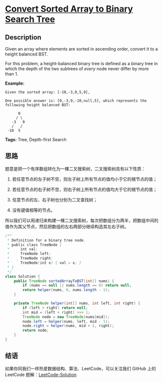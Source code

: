 # [Convert Sorted Array to Binary Search Tree][title]

## Description

Given an array where elements are sorted in ascending order, convert it to a height balanced BST.

For this problem, a height-balanced binary tree is defined as a binary tree in which the depth of the two subtrees of *every* node never differ by more than 1.

**Example:**

```
Given the sorted array: [-10,-3,0,5,9],

One possible answer is: [0,-3,9,-10,null,5], which represents the following height balanced BST:

      0
     / \
   -3   9
   /   /
 -10  5
```

**Tags:** Tree, Depth-first Search


## 思路

题意是把一个有序数组转化为一棵二叉搜索树，二叉搜索树具有以下性质：

1. 若任意节点的左子树不空，则左子树上所有节点的值均小于它的根节点的值；

2. 若任意节点的右子树不空，则右子树上所有节点的值均大于它的根节点的值；

3. 任意节点的左、右子树也分别为二叉查找树；

4. 没有键值相等的节点。

所以我们可以用递归来构建一棵二叉搜索树，每次把数组分为两半，把数组中间的值作为其父节点，然后把数组的左右两部分继续构造其左右子树。


```java
/**
 * Definition for a binary tree node.
 * public class TreeNode {
 *     int val;
 *     TreeNode left;
 *     TreeNode right;
 *     TreeNode(int x) { val = x; }
 * }
 */
class Solution {
    public TreeNode sortedArrayToBST(int[] nums) {
        if (nums == null || nums.length == 0) return null;
        return helper(nums, 0, nums.length - 1);
    }

    private TreeNode helper(int[] nums, int left, int right) {
        if (left > right) return null;
        int mid = (left + right) >>> 1;
        TreeNode node = new TreeNode(nums[mid]);
        node.left = helper(nums, left, mid - 1);
        node.right = helper(nums, mid + 1, right);
        return node;
    }
}
```


## 结语

如果你同我们一样热爱数据结构、算法、LeetCode，可以关注我们 GitHub 上的 LeetCode 题解：[LeetCode-Solution][ls]



[title]: https://leetcode.com/problems/convert-sorted-array-to-binary-search-tree
[ls]: https://github.com/RichCodersAndMe/LeetCode-Solution
